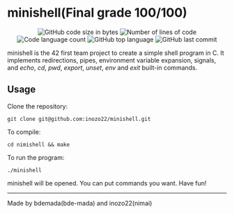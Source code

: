 # minishell(Final grade 100/100)


<p align="center">
	<img alt="GitHub code size in bytes" src="https://img.shields.io/github/languages/code-size/inozo22/minishell?color=lightblue" />
	<img alt="Number of lines of code" src="https://img.shields.io/tokei/lines/github/inozo22/minishell?color=critical" />
	<img alt="Code language count" src="https://img.shields.io/github/languages/count/inozo22/minishell?color=yellow" />
	<img alt="GitHub top language" src="https://img.shields.io/github/languages/top/inozo22/minishell?color=blue" />
	<img alt="GitHub last commit" src="https://img.shields.io/github/last-commit/inozo22/minishell?color=green" />
</p>

<p align="center">

minishell is the 42 first team project to create a simple shell program in C. It implements redirections, pipes, environment variable expansion, signals, and *echo*, *cd*, *pwd*, *export*, *unset*, *env* and *exit* built-in commands.


## Usage

Clone the repository:

```
git clone git@github.com:inozo22/minishell.git
```

To compile:

```shell
cd nimishell && make
```

To run the program:

```shell
./minishell
```
minishell will be opened. You can put commands you want. Have fun!


---
Made by bdemada(bde-mada) and inozo22(nimai)